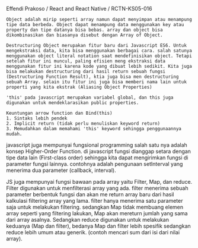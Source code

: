 Effendi Prakoso / React and React Native / RCTN-KS05-016

    Object adalah mirip seperti array namun dapat menyimpan atau menampung tipe data berbeda. Object dapat menampung data menggunakan key atau property dan tipe datanya bisa bebas. array dan object bisa dikombinasikan dan biasanya disebut dengan Array of Object. 

    Destructuring Object merupakan fitur baru dari Javascript ES6. Untuk mengekstraksi data, kita bisa menggunakan berbagai cara. salah satunya menggunakan object literal notation saat mendefinisikan object. Tetapi setelah fitur ini muncul, paling efisien meng ekstraksi data menggunakan fitur ini karena kode yang dibuat lebih sedikit. Kita juga bisa melakukan destructuring dari hasil return sebuah fungsi (Destructuring Function Result), ktia juga bisa men destructuring sebuah Array. selain itu fitur ini juga bisa memberi nama lain untuk properti yang kita ekstrak (Aliasing Object Properties) 
    
    'this' pada javascript merupakan variabel global, dan this juga digunakan untuk mendeklarasikan public properties.
    
    Keuntungan arrow function dan Bind(this)
    1. Sintaks lebih pendek 
    2. Implicit return (tidak perlu menuliskan keyword return)
    3. Memudahkan dalam memahami 'this' keyword sehingga penggunaannya mudah.
    
   javascript juga mempunyai fungsional programming salah satu nya adalah konsep Higher-Order Function. di javascript fungsi dianggap setara dengan tipe data lain (First-class order) sehingga kita dapat mengirimkan fungsi di parameter fungsi lainnya. contohnya adalah pengunaan setInterval yang menerima dua parameter (callback, interval). 
   
   JS juga mempunyai fungsi bawaan pada array yaitu Filter, Map, dan reduce. Filter digunakan untuk menfilterasi array yang ada. filter menerima sebuah parameter berbentuk fungsi dan akan me return array baru dari hasil kalkulasi filtering array yang lama. filter hanya menerima satu parameter saja untuk melakukan filtering. sedangkan Map tidak membuang elemen array seperti yang filtering lakukan, Map akan mereturn jumlah yang sama dari array asalnya. Sedangkan reduce digunakan untuk melakukan keduanya (Map dan filter), bedanya Map dan filter lebih spesifik sedangkan reduce lebih umum atau generik. (contoh mencari sum dari isi dari nilai array). 





